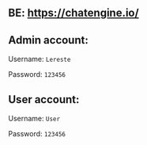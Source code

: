 ## BE: https://chatengine.io/

## Admin account:

  Username:
    `Lereste`
  
  Password:
    `123456`
  
## User account:

  Username:
    `User`
  
  Password:
    `123456`
